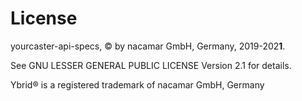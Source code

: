 # License

yourcaster-api-specs, © by nacamar GmbH, Germany, 2019-202**1**. 

See GNU LESSER GENERAL PUBLIC LICENSE Version 2.1 for details. 

Ybrid® is a registered trademark of nacamar GmbH, Germany

